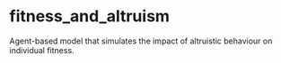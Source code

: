 # fitness_and_altruism
Agent-based model that simulates the impact of altruistic behaviour on individual fitness.
